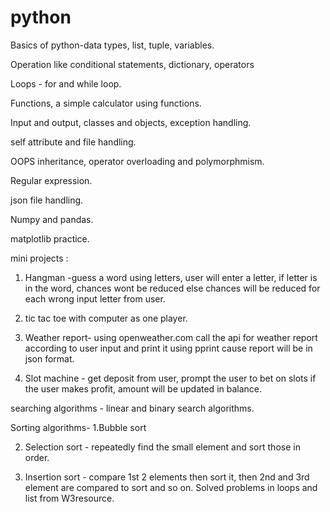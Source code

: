 # python
Basics of python-data types, list, tuple, variables.

Operation like conditional statements, dictionary, operators

Loops - for and while loop.

Functions, a simple calculator using functions.

Input and output, classes and objects, exception handling.

self attribute and file handling.

OOPS inheritance, operator overloading and polymorphmism.

Regular expression.

json file handling.

Numpy and pandas.

matplotlib practice.

mini projects :
1. Hangman -guess a word using letters, user will enter a letter, if letter is in the word, chances wont be reduced else chances will be reduced for each wrong input letter from user.

2. tic tac toe with computer as one player.

3. Weather report- using openweather.com call the api for weather report according to user input and print it using pprint cause report will be in json format.
     
4. Slot machine - get deposit from user, prompt the user to bet on slots if the user makes profit, amount will be updated in balance.

searching algorithms - linear and binary search algorithms. 

Sorting algorithms- 
1.Bubble sort 
  
2. Selection sort - repeatedly find the small element and sort those in order.
   
3. Insertion sort - compare 1st 2 elements then sort it, then 2nd and 3rd element are compared to sort and so on. Solved problems in loops and list from W3resource.


